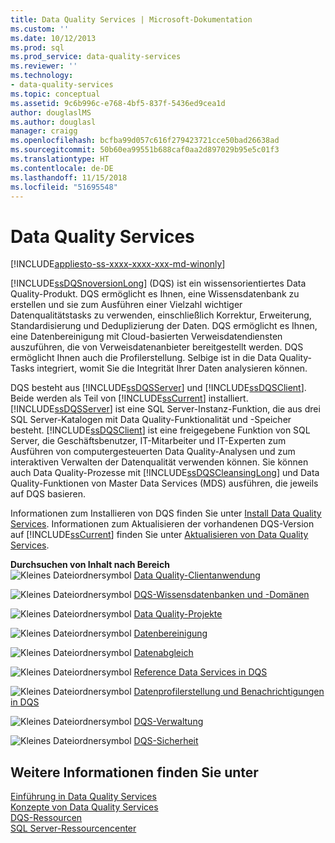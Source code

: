 ```yaml
---
title: Data Quality Services | Microsoft-Dokumentation
ms.custom: ''
ms.date: 10/12/2013
ms.prod: sql
ms.prod_service: data-quality-services
ms.reviewer: ''
ms.technology:
- data-quality-services
ms.topic: conceptual
ms.assetid: 9c6b996c-e768-4bf5-837f-5436ed9cea1d
author: douglaslMS
ms.author: douglasl
manager: craigg
ms.openlocfilehash: bcfba99d057c616f279423721cce50bad26638ad
ms.sourcegitcommit: 50b60ea99551b688caf0aa2d897029b95e5c01f3
ms.translationtype: HT
ms.contentlocale: de-DE
ms.lasthandoff: 11/15/2018
ms.locfileid: "51695548"
---
```

# <a name="data-quality-services"></a>Data Quality Services

[!INCLUDE[appliesto-ss-xxxx-xxxx-xxx-md-winonly](../includes/appliesto-ss-xxxx-xxxx-xxx-md-winonly.md)]

[!INCLUDE[ssDQSnoversionLong](../includes/ssdqsnoversionlong-md.md)] (DQS) ist ein wissensorientiertes Data Quality-Produkt. DQS ermöglicht es Ihnen, eine Wissensdatenbank zu erstellen und sie zum Ausführen einer Vielzahl wichtiger Datenqualitätstasks zu verwenden, einschließlich Korrektur, Erweiterung, Standardisierung und Deduplizierung der Daten. DQS ermöglicht es Ihnen, eine Datenbereinigung mit Cloud-basierten Verweisdatendiensten auszuführen, die von Verweisdatenanbieter bereitgestellt werden. DQS ermöglicht Ihnen auch die Profilerstellung. Selbige ist in die Data Quality-Tasks integriert, womit Sie die Integrität Ihrer Daten analysieren können.  
  
 DQS besteht aus [!INCLUDE[ssDQSServer](../includes/ssdqsserver-md.md)] und [!INCLUDE[ssDQSClient](../includes/ssdqsclient-md.md)]. Beide werden als Teil von [!INCLUDE[ssCurrent](../includes/sscurrent-md.md)] installiert. [!INCLUDE[ssDQSServer](../includes/ssdqsserver-md.md)] ist eine SQL Server-Instanz-Funktion, die aus drei SQL Server-Katalogen mit Data Quality-Funktionalität und -Speicher besteht. [!INCLUDE[ssDQSClient](../includes/ssdqsclient-md.md)] ist eine freigegebene Funktion von SQL Server, die Geschäftsbenutzer, IT-Mitarbeiter und IT-Experten zum Ausführen von computergesteuerten Data Quality-Analysen und zum interaktiven Verwalten der Datenqualität verwenden können. Sie können auch Data Quality-Prozesse mit [!INCLUDE[ssDQSCleansingLong](../includes/ssdqscleansinglong-md.md)] und Data Quality-Funktionen von Master Data Services (MDS) ausführen, die jeweils auf DQS basieren.  
  
 Informationen zum Installieren von DQS finden Sie unter [Install Data Quality Services](../data-quality-services/install-windows/install-data-quality-services.md). Informationen zum Aktualisieren der vorhandenen DQS-Version auf [!INCLUDE[ssCurrent](../includes/sscurrent-md.md)] finden Sie unter [Aktualisieren von Data Quality Services](../database-engine/install-windows/upgrade-data-quality-services.md).  
  
 **Durchsuchen von Inhalt nach Bereich**  
 ![Kleines Dateiordnersymbol](../analysis-services/media/filefolder-small.png "Small File Folder Icon") [Data Quality-Clientanwendung](../data-quality-services/data-quality-client-application.md)  
  
 ![Kleines Dateiordnersymbol](../analysis-services/media/filefolder-small.png "Small File Folder Icon") [DQS-Wissensdatenbanken und -Domänen](../data-quality-services/dqs-knowledge-bases-and-domains.md)  
  
 ![Kleines Dateiordnersymbol](../analysis-services/media/filefolder-small.png "Small File Folder Icon") [Data Quality-Projekte](../data-quality-services/data-quality-projects-dqs.md)  
  
 ![Kleines Dateiordnersymbol](../analysis-services/media/filefolder-small.png "Small File Folder Icon") [Datenbereinigung](../data-quality-services/data-cleansing.md)  
  
 ![Kleines Dateiordnersymbol](../analysis-services/media/filefolder-small.png "Small File Folder Icon") [Datenabgleich](../data-quality-services/data-matching.md)  
  
 ![Kleines Dateiordnersymbol](../analysis-services/media/filefolder-small.png "Small File Folder Icon") [Reference Data Services in DQS](../data-quality-services/reference-data-services-in-dqs.md)  
  
 ![Kleines Dateiordnersymbol](../analysis-services/media/filefolder-small.png "Small File Folder Icon") [Datenprofilerstellung und Benachrichtigungen in DQS](../data-quality-services/data-profiling-and-notifications-in-dqs.md)  
  
 ![Kleines Dateiordnersymbol](../analysis-services/media/filefolder-small.png "Small File Folder Icon") [DQS-Verwaltung](../data-quality-services/dqs-administration.md)  
  
 ![Kleines Dateiordnersymbol](../analysis-services/media/filefolder-small.png "Small File Folder Icon") [DQS-Sicherheit](../data-quality-services/dqs-security.md)  
  
## <a name="see-also"></a>Weitere Informationen finden Sie unter  
 [Einführung in Data Quality Services](../data-quality-services/introduction-to-data-quality-services.md)   
 [Konzepte von Data Quality Services](../data-quality-services/data-quality-services-concepts.md)   
 [DQS-Ressourcen](https://technet.microsoft.com/sqlserver/hh780961)   
 [SQL Server-Ressourcencenter](https://go.microsoft.com/fwlink/?linkID=219676)  
  
  
